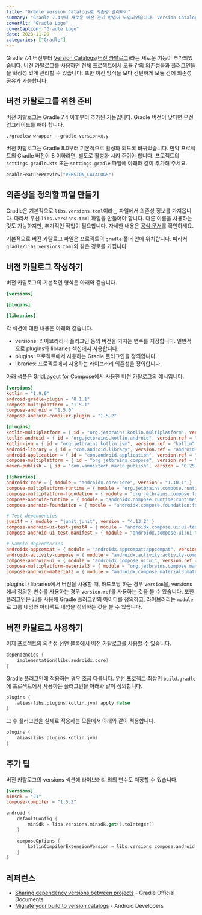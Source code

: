 ```yaml
---
title: "Gradle Version Catalogs로 의존성 관리하기"
summary: "Gradle 7.4부터 새로운 버전 관리 방법이 도입되었습니다. Version Catalogs를 이용해 의존성을 관리하는 방법을 알아봅니다."
coverAlt: "Gradle Logo"
coverCaption: "Gradle Logo"
date: 2023-11-29
categories: ["Gradle"]
---
```


Gradle 7.4 버전부터 [Version Catalogs(버전 카탈로그)](https://docs.gradle.org/current/userguide/platforms.html)라는 새로운 기능이 추가되었습니다.
버전 카탈로그를 사용하면 전체 프로젝트에서 모듈 간의 의존성들과 플러그인들을 확장성 있게 관리할 수 있습니다.
또한 이전 방식들 보다 간편하게 모듈 간에 의존성 공유가 가능합니다.

## 버전 카탈로그를 위한 준비

버전 카탈로그는 Gradle 7.4 이후부터 추가된 기능입니다.
Gradle 버전이 낮다면 우선 업그레이드를 해야 합니다.

```shell
./gradlew wrapper --gradle-version=x.y
```

버전 카탈로그는 Gradle 8.0부터 기본적으로 활성화 되도록 바뀌었습니다.
만약 프로젝트의 Gradle 버전이 8 이하라면, 별도로 활성화 시켜 주어야 합니다.
프로젝트의 `settings.gradle.kts` 또는 `settings.gradle` 파일에 아래와 같이 추가해 주세요.

```kotlin
enableFeaturePreview("VERSION_CATALOGS")
```

## 의존성을 정의할 파일 만들기

Gradle은 기본적으로 `libs.versions.toml`이라는 파일에서 의존성 정보를 가져옵니다.
따라서 우선 `libs.versions.toml` 파일을 만들어야 합니다.
다른 이름을 사용하는 것도 가능하지만, 추가적인 작업이 필요합니다.
자세한 내용은 [공식 문서](https://docs.gradle.org/current/userguide/platforms.html)를 확인하세요.

기본적으로 버전 카탈로그 파일은 프로젝트의 `gradle` 폴더 안에 위치합니다.
따라서 `gradle/libs.versions.toml`와 같은 경로를 가집니다.

## 버전 카탈로그 작성하기

버전 카탈로그의 기본적인 형식은 아래와 같습니다.

```toml
[versions]

[plugins]

[libraries]
```

각 섹션에 대한 내용은 아래와 같습니다.

- versions: 라이브러리나 플러그인 등의 버전을 가지는 변수를 지정합니다. 일반적으로 plugins와 libraries 섹션에서 사용합니다.
- plugins: 프로젝트에서 사용하는 Gradle 플러그인을 정의합니다.
- libraries: 프로젝트에서 사용하는 라이브러리 의존성을 정의합니다.

아래 샘플은 [GridLayout for Compose](https://github.com/cheonjaeung/gridlayout-compose)에서 사용한 버전 카탈로그의 예시입니다.

```toml
[versions]
kotlin = "1.9.0"
android-gradle-plugin = "8.1.1"
compose-multiplatform = "1.5.1"
compose-android = "1.5.0"
compose-android-compiler-plugin = "1.5.2"

[plugins]
kotlin-multiplatform = { id = "org.jetbrains.kotlin.multiplatform", version.ref = "kotlin" }
kotlin-android = { id = "org.jetbrains.kotlin.android", version.ref = "kotlin" }
kotlin-jvm = { id = "org.jetbrains.kotlin.jvm", version.ref = "kotlin" }
android-library = { id = "com.android.library", version.ref = "android-gradle-plugin" }
android-application = { id = "com.android.application", version.ref = "android-gradle-plugin" }
compose-multiplatform = { id = "org.jetbrains.compose", version.ref = "compose-multiplatform" }
maven-publish = { id = "com.vanniktech.maven.publish", version = "0.25.3" }

[libraries]
androidx-core = { module = "androidx.core:core", version = "1.10.1" }
compose-multiplatform-runtime = { module = "org.jetbrains.compose.runtime:runtime", version.ref = "compose-multiplatform" }
compose-multiplatform-foundation = { module = "org.jetbrains.compose.foundation:foundation", version.ref = "compose-multiplatform" }
compose-android-runtime = { module = "androidx.compose.runtime:runtime", version.ref = "compose-android" }
compose-android-foundation = { module = "androidx.compose.foundation:foundation", version.ref = "compose-android" }

# Test dependencies
junit4 = { module = "junit:junit", version = "4.13.2" }
compose-android-ui-test-junit4 = { module = "androidx.compose.ui:ui-test-junit4", version.ref = "compose-android" }
compose-android-ui-test-manifest = { module = "androidx.compose.ui:ui-test-manifest", version.ref = "compose-android" }

# Sample dependencies
androidx-appcompat = { module = "androidx.appcompat:appcompat", version = "1.6.1" }
androidx-activity-compose = { module = "androidx.activity:activity-compose", version = "1.7.2" }
compose-android-ui = { module = "androidx.compose.ui:ui", version.ref = "compose-android" }
compose-multiplatform-material3 = { module = "org.jetbrains.compose.material3:material3", version.ref = "compose-multiplatform" }
compose-android-material3 = { module = "androidx.compose.material3:material3", version = "1.1.1" }
```

plugins나 libraries에서 버전을 사용할 때, 하드코딩 하는 경우 `version`을, versions에서 정의한 변수를 사용하는 경우 `version.ref`를 사용하는 것을 볼 수 있습니다.
또한 플러그인은 `id`를 사용해 Gradle 플러그인의 아이디를 정의하고, 라이브러리는 `module`로 그룹 네임과 아티팩트 네임을 정의하는 것을 볼 수 있습니다.

## 버전 카탈로그 사용하기

이제 프로젝트의 의존성 선언 블록에서 버전 카탈로그를 사용할 수 있습니다.

```kotlin
dependencies {
    implementation(libs.androidx.core)
}
```

Gradle 플러그인에 적용하는 경우 조금 다릅니다.
우선 프로젝트 최상위 `build.gradle`에 프로젝트에서 사용하는 플러그인을 아래와 같이 정의합니다.

```kotlin
plugins {
    alias(libs.plugins.kotlin.jvm) apply false
}
```

그 후 플러그인을 실제로 적용하는 모듈에서 아래와 같이 적용합니다.

```kotlin
plugins {
    alias(libs.plugins.kotlin.jvm)
}
```

## 추가 팁

버전 카탈로그의 versions 섹션에 라이브러리 외의 변수도 저장할 수 있습니다.

```toml
[versions]
minsdk = "21"
compose-compiler = "1.5.2"
```

```kotlin
android {
    defaultConfig {
        minSdk = libs.versions.minsdk.get().toInteger()
    }

    composeOptions {
        kotlinCompilerExtensionVersion = libs.versions.compose.android.compiler.plugin.get()
    }
}
```

## 레퍼런스

- [Sharing dependency versions between projects](https://docs.gradle.org/current/userguide/platforms.html) - Gradle Official Documents
- [Migrate your build to version catalogs](https://developer.android.com/build/migrate-to-catalogs) - Android Developers
